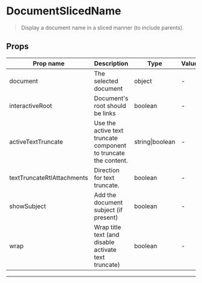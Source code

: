 # DocumentSlicedName

> Display a document name in a sliced manner (to include parents).

## Props

| Prop name                  | Description                                                     | Type            | Values | Default |
| -------------------------- | --------------------------------------------------------------- | --------------- | ------ | ------- |
| document                   | The selected document                                           | object          | -      |         |
| interactiveRoot            | Document's root should be links                                 | boolean         | -      |         |
| activeTextTruncate         | Use the active text truncate component to truncate the content. | string\|boolean | -      | null    |
| textTruncateRtlAttachments | Direction for text truncate.                                    | boolean         | -      |         |
| showSubject                | Add the document subject (if present)                           | boolean         | -      |         |
| wrap                       | Wrap title text (and disable activate text truncate)            | boolean         | -      | false   |

---

